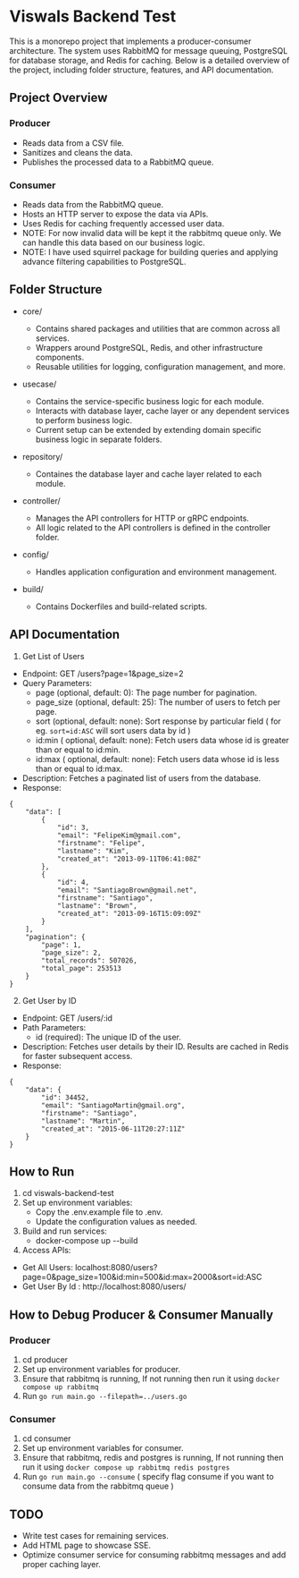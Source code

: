 # Viswals Backend Test
This is a monorepo project that implements a producer-consumer architecture. The system uses RabbitMQ for message queuing, PostgreSQL for database storage, and Redis for caching. Below is a detailed overview of the project, including folder structure, features, and API documentation.

## Project Overview

### Producer
- Reads data from a CSV file.
- Sanitizes and cleans the data.
- Publishes the processed data to a RabbitMQ queue.

### Consumer
- Reads data from the RabbitMQ queue.
- Hosts an HTTP server to expose the data via APIs.
- Uses Redis for caching frequently accessed user data.
- NOTE: For now invalid data will be kept it the rabbitmq queue only. We can handle this data based on our business logic.
- NOTE: I have used squirrel package for building queries and applying advance filtering capabilities to PostgreSQL.

## Folder Structure
- core/
    - Contains shared packages and utilities that are common across all services.
    - Wrappers around PostgreSQL, Redis, and other infrastructure components.
    - Reusable utilities for logging, configuration management, and more.

- usecase/
    - Contains the service-specific business logic for each module.
    - Interacts with database layer, cache layer or any dependent services to perform business logic.
    - Current setup can be extended by extending domain specific business logic in separate folders.

- repository/
    - Containes the database layer and cache layer related to each module.

- controller/
    - Manages the API controllers for HTTP or gRPC endpoints.
    - All logic related to the API controllers is defined in the controller folder.

- config/
    - Handles application configuration and environment management.

- build/
    - Contains Dockerfiles and build-related scripts.

## API Documentation

1. Get List of Users
- Endpoint: GET /users?page=1&page_size=2
- Query Parameters:
    - page (optional, default: 0): The page number for pagination.
    - page_size (optional, default: 25): The number of users to fetch per page.
    - sort (optional, default: none): Sort response by particular field ( for eg. `sort=id:ASC` will sort users data by id )
    - id:min ( optional, default: none): Fetch users data whose id is greater than or equal to id:min.
    - id:max ( optional, default: none): Fetch users data whose id is less than or equal to id:max.
- Description: Fetches a paginated list of users from the database.
- Response:
```
{
    "data": [
        {
            "id": 3,
            "email": "FelipeKim@gmail.com",
            "firstname": "Felipe",
            "lastname": "Kim",
            "created_at": "2013-09-11T06:41:08Z"
        },
        {
            "id": 4,
            "email": "SantiagoBrown@gmail.net",
            "firstname": "Santiago",
            "lastname": "Brown",
            "created_at": "2013-09-16T15:09:09Z"
        }
    ],
    "pagination": {
        "page": 1,
        "page_size": 2,
        "total_records": 507026,
        "total_page": 253513
    }
}
```

2. Get User by ID
- Endpoint: GET /users/:id
- Path Parameters:
    - id (required): The unique ID of the user.
- Description: Fetches user details by their ID. Results are cached in Redis for faster subsequent access.
- Response:
```
{
    "data": {
        "id": 34452,
        "email": "SantiagoMartin@gmail.org",
        "firstname": "Santiago",
        "lastname": "Martin",
        "created_at": "2015-06-11T20:27:11Z"
    }
}
```

## How to Run

1. cd viswals-backend-test
2. Set up environment variables:
    - Copy the .env.example file to .env.
    - Update the configuration values as needed.
3. Build and run services:
    - docker-compose up --build
4. Access APIs:
- Get All Users: localhost:8080/users?page=0&page_size=100&id:min=500&id:max=2000&sort=id:ASC
- Get User By Id : http://localhost:8080/users/<user id>

## How to Debug Producer & Consumer Manually

### Producer 
1. cd producer
2. Set up environment variables for producer.
3. Ensure that rabbitmq is running, If not running then run it using `docker compose up rabbitmq`
4. Run `go run main.go --filepath=../users.go`

### Consumer
1. cd consumer
2. Set up environment variables for consumer.
3. Ensure that rabbitmq, redis and postgres is running, If not running then run it using `docker compose up rabbitmq redis postgres`
4. Run `go run main.go --consume` ( specify flag consume if you want to consume data from the rabbitmq queue )

## TODO

- Write test cases for remaining services.
- Add HTML page to showcase SSE.
- Optimize consumer service for consuming rabbitmq messages and add proper caching layer.